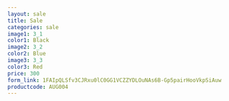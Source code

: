 ```yaml
---
layout: sale
title: Sale
categories: sale
image1: 3_1
color1: Black
image2: 3_2
color2: Blue
image3: 3_3
color3: Red
price: 300 
form_link: 1FAIpQLSfv3CJRxu0lC0GG1VCZZYDLOuNAs6B-Gp5pairHooVkpSiAuw
productcode: AUG004
---
```

